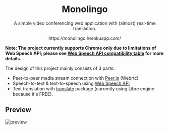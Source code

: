 <h1 align="center">
  Monolingo
</h1>
<p align="center">
  A simple video conferencing web application with (almost) real-time translation.
</p>
<p align="center">
  https://monolingo.herokuapp.com/
</p>

**Note: The project currently supports Chrome only due to limitations of Web Speech API; please see [Web Speech API compatibility table](https://developer.mozilla.org/en-US/docs/Web/API/Web_Speech_API#browser_compatibility) for more details.**

The design of this project mainly consists of 3 parts:
* Peer-to-peer media stream connection with [Peer.js](https://peerjs.com/) (Webrtc)
* Speech-to-text & text-to-speech using [Web Speech API](https://developer.mozilla.org/en-US/docs/Web/API/Web_Speech_API)
* Text translation with [translate](https://www.npmjs.com/package/translate) package (currently using Libre engine because it's FREE).

## Preview

![preview][img]

[img]: https://github.com/Mohanito/Monolingo/blob/fe8bdfcc024da20c9339d2713ed817c42eadbe9f/public/images/chatroom-preview.png
